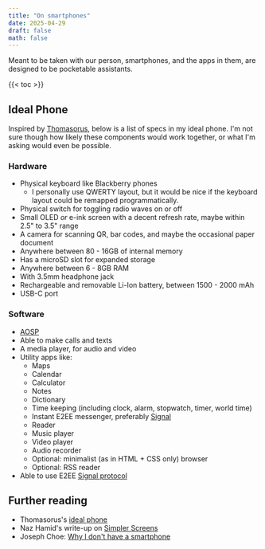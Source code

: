 ```yaml
---
title: "On smartphones"
date: 2025-04-29
draft: false
math: false
---
```


Meant to be taken with our person,
smartphones, and the apps in them, are designed
to be pocketable assistants.

{{< toc >}}

## Ideal Phone

Inspired by [Thomasorus](https://thomasorus.com/my-ideal-phone.html),
below is a list of specs in my ideal phone.
I'm not sure though how likely these components would work together,
or what I'm asking would even be possible.

### Hardware

- Physical keyboard like Blackberry phones
    - I personally use QWERTY layout, but it would be nice if the
      keyboard layout could be remapped programmatically.
- Physical switch for toggling radio waves on or off
- Small OLED *or* e-ink screen with a decent refresh rate, maybe within
  2.5" to 3.5" range
- A camera for scanning QR, bar codes, and maybe the occasional paper
  document
- Anywhere between 80 - 16GB of internal memory
- Has a microSD slot for expanded storage
- Anywhere between 6 - 8GB RAM
- With 3.5mm headphone jack
- Rechargeable and removable Li-Ion battery, between 1500 - 2000 mAh
- USB-C port

### Software

- [AOSP](https://www.androidauthority.com/aosp-explained-1093505/)
- Able to make calls and texts
- A media player, for audio and video
- Utility apps like:
    - Maps
    - Calendar
    - Calculator
    - Notes
    - Dictionary
    - Time keeping (including clock, alarm, stopwatch, timer, world
      time)
    - Instant E2EE messenger, preferably [Signal](https://signal.org)
    - Reader
    - Music player
    - Video player
    - Audio recorder
    - Optional: minimalist (as in HTML + CSS only) browser
    - Optional: RSS reader
- Able to use E2EE [Signal protocol](https://en.wikipedia.org/wiki/Signal_Protocol)

## Further reading

- Thomasorus's [ideal phone](https://thomasorus.com/my-ideal-phone.html)
- Naz Hamid's write-up on [Simpler Screens](https://nazhamid.com/journal/simpler-screens/)
- Joseph Choe: [Why I don't have a smartphone](https://josephchoe.com/no-smartphone)
